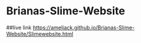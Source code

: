 # Brianas-Slime-Website

##live link
https://ameliack.github.io/Brianas-Slime-Website/Slimewebsite.html
